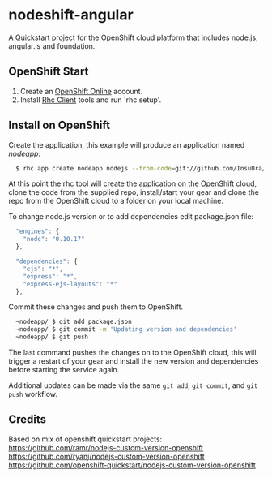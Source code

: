 nodeshift-angular
=================

A Quickstart project for the OpenShift cloud platform that includes node.js, angular.js and foundation.


OpenShift Start
---------------

1. Create an [OpenShift Online](http://openshift.redhat.com/app/account/new) account.
2. Install [Rhc Client](https://www.openshift.com/developers/rhc-client-tools-install) tools and run 'rhc setup'.


Install on OpenShift
--------------------

Create the application, this example will produce an application named *nodeapp*:

```bash
  $ rhc app create nodeapp nodejs --from-code=git://github.com/InsuDra/nodeshift-angular.git
```

At this point the rhc tool will create the application on the OpenShift cloud, clone the code from the supplied repo, install/start your gear and clone the repo from the OpenShift cloud to a folder on your local machine.

To change node.js version or to add dependencies edit package.json file:

```javascript
  "engines": {
    "node": "0.10.17"
  },

  "dependencies": {
    "ejs": "*",
    "express": "*",
    "express-ejs-layouts": "*"
  },
```

Commit these changes and push them to OpenShift.

```bash
  ~nodeapp/ $ git add package.json
  ~nodeapp/ $ git commit -m 'Updating version and dependencies'
  ~nodeapp/ $ git push
```

The last command pushes the changes on to the OpenShift cloud, this will trigger a restart of your gear and install the new version and dependencies before starting the service again.

Additional updates can be made via the same `git add`, `git commit`, and `git push` workflow.


Credits
-------

Based on mix of openshift quickstart projects:  
https://github.com/ramr/nodejs-custom-version-openshift  
https://github.com/ryanj/nodejs-custom-version-openshift  
https://github.com/openshift-quickstart/nodejs-custom-version-openshift  